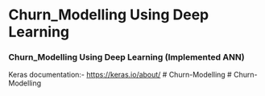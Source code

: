 # Churn_Modelling Using Deep Learning

### Churn_Modelling Using Deep Learning (Implemented ANN)

Keras documentation:- https://keras.io/about/
#   C h u r n - M o d e l l i n g 
 
 #   C h u r n - M o d e l l i n g 
